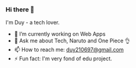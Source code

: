 ### Hi there 👋

I'm Duy - a tech lover.
- 🔭 I’m currently working on Web Apps
- 💬 Ask me about Tech, Naruto and One Piece 👌
- 📫 How to reach me: duy210697@gmail.com
- ⚡ Fun fact: I'm very fond of edu project.
